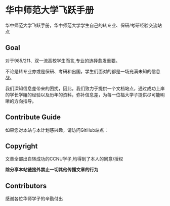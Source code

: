 
# 华中师范大学飞跃手册

华中师范大学飞跃手册，华中师范大学学生自己的转专业、保研/考研经验交流站点

## Goal

对于985/211、双一流高校学生而言,专业的选择愈发重要。

不论是转专业亦或是保研、考研和出国，学生们面对的都是一场充满未知的信息战。

我们深知信息差带来的困扰，因此，我们致力于提供一个文档站点，通过成功上岸的学长学姐的经验以及历年的资料，弥补信息差，为每一位福大学子提供尽可能明晰的方向指导。


## Contribute Guide

如果您对本站与本计划感兴趣，请访问GitHub站点：
<!-- [https://github.com/west2-online/fzu-run](https://github.com/west2-online/fzu-run) -->

<!-- - 对于没有 Git 使用背景的大部分同学，可以把自己的经验文稿发送给：admin@west2.online ，我们会帮助你发布 -->
<!-- - 对于有 Git 背景的同学来说，请参阅 [贡献指南](https://run.west2.online/contribute-guide/) ，我们会及时的 Review、Merge。 -->

## Copyright


文章全部出自转成功的CCNU学子,均得到了本人的同意/授权

**除分享本站链接外禁止一切其他传播文章的行为**

## Contributors
感谢各位华师学子的辛勤付出
<!-- <a href="https://github.com/west2-online/fzu-run/graphs/contributors">
  <img src="https://contrib.rocks/image?repo=west2-online/fzu-run" />
</a> -->

